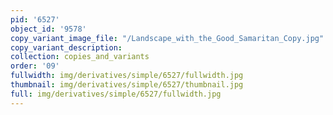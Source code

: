 ```yaml
---
pid: '6527'
object_id: '9578'
copy_variant_image_file: "/Landscape_with_the_Good_Samaritan_Copy.jpg"
copy_variant_description:
collection: copies_and_variants
order: '09'
fullwidth: img/derivatives/simple/6527/fullwidth.jpg
thumbnail: img/derivatives/simple/6527/thumbnail.jpg
full: img/derivatives/simple/6527/fullwidth.jpg
---
```

